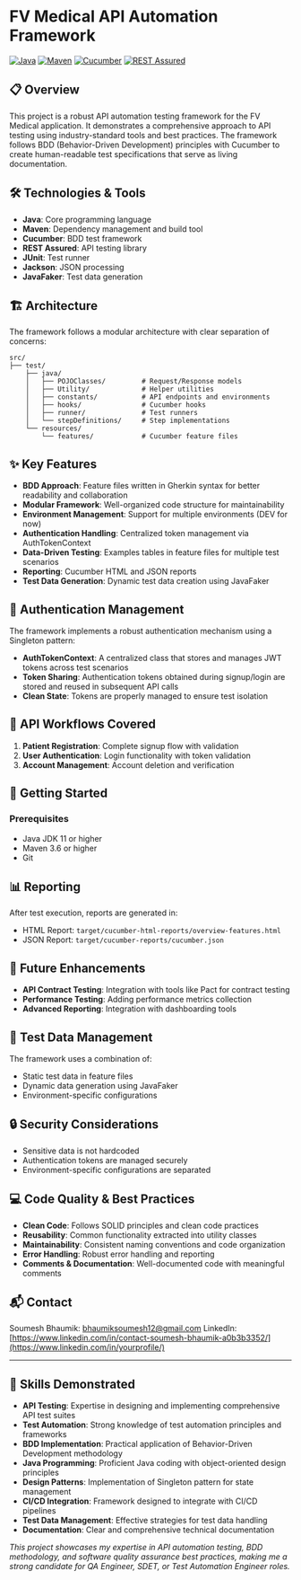 ﻿# FV Medical API Automation Framework

[![Java](https://img.shields.io/badge/Java-17-orange.svg)](https://www.oracle.com/java/)
[![Maven](https://img.shields.io/badge/Maven-3.8.6-blue.svg)](https://maven.apache.org/)
[![Cucumber](https://img.shields.io/badge/Cucumber-7.26.0-green.svg)](https://cucumber.io/)
[![REST Assured](https://img.shields.io/badge/REST_Assured-5.5.5-blue.svg)](https://rest-assured.io/)

## 📋 Overview

This project is a robust API automation testing framework for the FV Medical application. It demonstrates a comprehensive approach to API testing using industry-standard tools and best practices. The framework follows BDD (Behavior-Driven Development) principles with Cucumber to create human-readable test specifications that serve as living documentation.

## 🛠️ Technologies & Tools

- **Java**: Core programming language
- **Maven**: Dependency management and build tool
- **Cucumber**: BDD test framework
- **REST Assured**: API testing library
- **JUnit**: Test runner
- **Jackson**: JSON processing
- **JavaFaker**: Test data generation

## 🏗️ Architecture

The framework follows a modular architecture with clear separation of concerns:

```
src/
├── test/
    ├── java/
    │   ├── POJOClasses/         # Request/Response models
    │   ├── Utility/             # Helper utilities
    │   ├── constants/           # API endpoints and environments
    │   ├── hooks/               # Cucumber hooks
    │   ├── runner/              # Test runners
    │   └── stepDefinitions/     # Step implementations
    └── resources/
        └── features/            # Cucumber feature files
```

## ✨ Key Features

- **BDD Approach**: Feature files written in Gherkin syntax for better readability and collaboration
- **Modular Framework**: Well-organized code structure for maintainability
- **Environment Management**: Support for multiple environments (DEV for now)
- **Authentication Handling**: Centralized token management via AuthTokenContext
- **Data-Driven Testing**: Examples tables in feature files for multiple test scenarios
- **Reporting**: Cucumber HTML and JSON reports
- **Test Data Generation**: Dynamic test data creation using JavaFaker

## 🔐 Authentication Management

The framework implements a robust authentication mechanism using a Singleton pattern:

- **AuthTokenContext**: A centralized class that stores and manages JWT tokens across test scenarios
- **Token Sharing**: Authentication tokens obtained during signup/login are stored and reused in subsequent API calls
- **Clean State**: Tokens are properly managed to ensure test isolation

## 🔄 API Workflows Covered

1. **Patient Registration**: Complete signup flow with validation
2. **User Authentication**: Login functionality with token validation
3. **Account Management**: Account deletion and verification

## 🚀 Getting Started

### Prerequisites

- Java JDK 11 or higher
- Maven 3.6 or higher
- Git

## 📊 Reporting

After test execution, reports are generated in:
- HTML Report: `target/cucumber-html-reports/overview-features.html`
- JSON Report: `target/cucumber-reports/cucumber.json`

## 🔮 Future Enhancements

- **API Contract Testing**: Integration with tools like Pact for contract testing
- **Performance Testing**: Adding performance metrics collection
- **Advanced Reporting**: Integration with dashboarding tools

## 🧪 Test Data Management

The framework uses a combination of:
- Static test data in feature files
- Dynamic data generation using JavaFaker
- Environment-specific configurations

## 🔒 Security Considerations

- Sensitive data is not hardcoded
- Authentication tokens are managed securely
- Environment-specific configurations are separated

## 💻 Code Quality & Best Practices

- **Clean Code**: Follows SOLID principles and clean code practices
- **Reusability**: Common functionality extracted into utility classes
- **Maintainability**: Consistent naming conventions and code organization
- **Error Handling**: Robust error handling and reporting
- **Comments & Documentation**: Well-documented code with meaningful comments

## 📬 Contact

Soumesh Bhaumik: [bhaumiksoumesh12@gmail.com](mailto:your.email@example.com)
LinkedIn: [https://www.linkedin.com/in/contact-soumesh-bhaumik-a0b3b3352/](https://www.linkedin.com/in/yourprofile/)

---

## 🌟 Skills Demonstrated

- **API Testing**: Expertise in designing and implementing comprehensive API test suites
- **Test Automation**: Strong knowledge of test automation principles and frameworks
- **BDD Implementation**: Practical application of Behavior-Driven Development methodology
- **Java Programming**: Proficient Java coding with object-oriented design principles
- **Design Patterns**: Implementation of Singleton pattern for state management
- **CI/CD Integration**: Framework designed to integrate with CI/CD pipelines
- **Test Data Management**: Effective strategies for test data handling
- **Documentation**: Clear and comprehensive technical documentation


*This project showcases my expertise in API automation testing, BDD methodology, and software quality assurance best practices, making me a strong candidate for QA Engineer, SDET, or Test Automation Engineer roles.*

